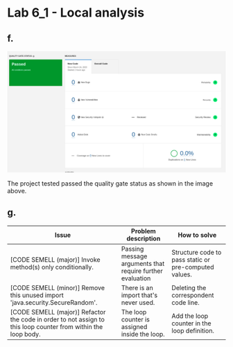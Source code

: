 # Lab 6_1 - Local analysis

## f.

![SonarQube dashboard](SonarQubedashboard.png "SonarQube dashboard")

The project tested passed the quality gate status as shown in the image above.

## g.

| Issue | Problem description | How to solve |
| ----- | ------------------- | ------------ |
| [CODE SEMELL (major)] Invoke method(s) only conditionally. | Passing message arguments that require further evaluation | Structure code to pass static or pre-computed values. |
| [CODE SEMELL (minor)] Remove this unused import 'java.security.SecureRandom'. | There is an import that's never used. | Deleting the correspondent code line. |
| [CODE SEMELL (major)] Refactor the code in order to not assign to this loop counter from within the loop body. | The loop counter is assigned inside the loop. | Add the loop counter in the loop definition. |